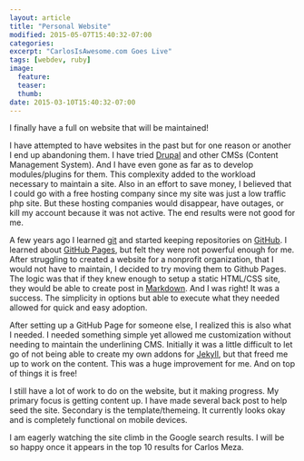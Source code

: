 ```yaml
---
layout: article
title: "Personal Website"
modified: 2015-05-07T15:40:32-07:00
categories: 
excerpt: "CarlosIsAwesome.com Goes Live"
tags: [webdev, ruby]
image:
  feature:
  teaser:
  thumb:
date: 2015-03-10T15:40:32-07:00
---
```

I finally have a full on website that will be maintained!

I have attempted to have websites in the past but for one reason or another I end up abandoning them. I have tried [Drupal](https://www.drupal.org/) and other CMSs (Content Management System). And I have even gone as far as to develop modules/plugins for them. This complexity added to the workload necessary to maintain a site. Also in an effort to save money, I believed that I could go with a free hosting company since my site was just a low traffic php site. But these hosting companies would disappear, have outages, or kill my account because it was not active. The end results were not good for me.

A few years ago I learned [git](http://git-scm.com/) and started keeping repositories on [GitHub](https://github.com/). I learned about [GitHub Pages](https://pages.github.com/), but felt they were not powerful enough for me. After struggling to created a website for a nonprofit organization, that I would not have to maintain, I decided to try moving them to Github Pages. The logic was that if they knew enough to setup a static HTML/CSS site, they would be able to create post in [Markdown](http://daringfireball.net/projects/markdown/syntax). And I was right! It was a success. The simplicity in options but able to execute what they needed allowed for quick and easy adoption.

After setting up a GitHub Page for someone else, I realized this is also what I needed. I needed something simple yet allowed me customization without needing to maintain the underlining CMS. Initially it was a little difficult to let go of not being able to create my own addons for [Jekyll](http://jekyllrb.com/), but that freed me up to work on the content. This was a huge improvement for me. And on top of things  it is free!

I still have a lot of work to do on the website, but it making progress. My primary focus is getting content up. I have made several back post to help seed the site. Secondary is the template/themeing. It currently looks okay and is completely functional on mobile devices.

I am eagerly watching the site climb in the Google search results. I will be so happy once it appears in the top 10 results for Carlos Meza.
